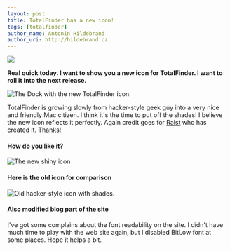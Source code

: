 ```yaml
---
layout: post
title: TotalFinder has a new icon!
tags: [totalfinder]
author_name: Antonin Hildebrand
author_uri: http://hildebrand.cz
---
```


<img src="{{site.url}}/shared/img/icons/totalfinder-64.png" class="intro-icon"/>

**Real quick today. I want to show you a new icon for TotalFinder. I want to roll it into the next release.**

<img class="clear blog-image" src="{{site.url}}/images/dock-with-totalfinder-icon.png" title="The Dock with the new TotalFinder icon.">

TotalFinder is growing slowly from hacker-style geek guy into a very nice and friendly Mac citizen. I think it's the time to put off the shades! I believe the new icon reflects it perfectly. Again credit goes for <a href="http://raist.cz">Raist</a> who has created it. Thanks!

#### How do you like it?

<img class="clear blog-image-border" src="{{site.url}}/images/totalfinder-icon-new.png" title="The new shiny icon">

#### Here is the old icon for comparison

<img class="clear blog-image-border" src="{{site.url}}/images/totalfinder-icon-old.png" title="Old hacker-style icon with shades.">

#### Also modified blog part of the site

I've got some complains about the font readability on the site. I didn't have much time to play with the web site again, but I disabled BitLow font at some places. Hope it helps a bit.
